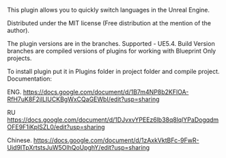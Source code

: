 This plugin allows you to quickly switch languages in the Unreal Engine. 

Distributed under the MIT license 
(Free distribution at the mention of the author).

The plugin versions are in the branches.
Supported - UE5.4.
Build Version branches are compiled versions of plugins for working with Blueprint Only projects.

To install plugin put it in Plugins folder in project folder and compile project.
Documentation:

ENG. 
https://docs.google.com/document/d/1B7m4NP8b2KFlOA-RfH7uK8F2jlLIUCKBgWxCQaGEWbI/edit?usp=sharing

RU
https://docs.google.com/document/d/1DJvxvYPEEz6lb38q8lqlYPaDogqdmOFE9F1iKplSZL0/edit?usp=sharing

Chinese. 
https://docs.google.com/document/d/1zAxkVktBFc-9FwR-Uid9ITpXrtstsJuW5OlhQoUpghY/edit?usp=sharing
